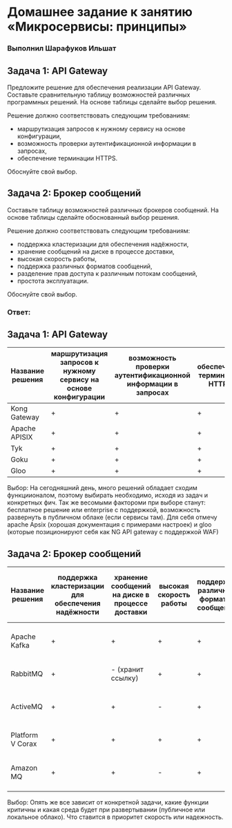 # Домашнее задание к занятию «Микросервисы: принципы»

### Выполнил Шарафуков Ильшат

## Задача 1: API Gateway 

Предложите решение для обеспечения реализации API Gateway. Составьте сравнительную таблицу возможностей различных программных решений. На основе таблицы сделайте выбор решения.

Решение должно соответствовать следующим требованиям:
- маршрутизация запросов к нужному сервису на основе конфигурации,
- возможность проверки аутентификационной информации в запросах,
- обеспечение терминации HTTPS.

Обоснуйте свой выбор.

## Задача 2: Брокер сообщений

Составьте таблицу возможностей различных брокеров сообщений. На основе таблицы сделайте обоснованный выбор решения.

Решение должно соответствовать следующим требованиям:
- поддержка кластеризации для обеспечения надёжности,
- хранение сообщений на диске в процессе доставки,
- высокая скорость работы,
- поддержка различных форматов сообщений,
- разделение прав доступа к различным потокам сообщений,
- простота эксплуатации.

Обоснуйте свой выбор.

### Ответ:

## Задача 1: API Gateway 

| Название решения | маршрутизация запросов к нужному сервису на основе конфигурации | возможность проверки аутентификационной информации в запросах | обеспечение терминации HTTPS | Расширяемая архитектура плагинов |
|------------------|-----------------------------------------------------------------|---------------------------------------------------------------|------------------------------|----------------------------------|
| Kong Gateway     | +                                                               | +                                                             | +                            | +                                |
| Apache APISIX    | +                                                               | +                                                             | +                            | +                                |
| Tyk              | +                                                               | +                                                             | +                            | +                                |
| Goku             | +                                                               | +                                                             | +                            | +                                |
| Gloo             | +                                                               | +                                                             | +                            | +                                |


Выбор: На сегодняшний день, много решений обладает сходим функциионалом, поэтому выбирать необходимо, исходя из задач и конкретных фич. Так же весомыми фактороми при выборе станут: бесплатное решение или enterprise с поддержкой, возможность развернуть в публичном облаке (если сервисы там).
Для себя отмечу apache Apsix (хорошая документация с примерами настроек) и gloo (которые позиционируют себя как NG API gateway c поддержкой WAF)

## Задача 2: Брокер сообщений

| Название решения | поддержка кластеризации для обеспечения надёжности | хранение сообщений на диске в процессе доставки | высокая скорость работы | поддержка различных форматов сообщений | разделение прав доступа к различным потокам сообщений | простота эксплуатации                  |
|------------------|----------------------------------------------------|-------------------------------------------------|-------------------------|----------------------------------------|-------------------------------------------------------|----------------------------------------|
| Apache Kafka     | +                                                  | +                                               | +                       | +                                      | + (Kafka Security Manager)                            | ставится просто + хорошая документация |
| RabbitMQ         | +                                                  | - (хранит ссылку)                               | +                       | +                                      | +                                                     | Хорошая документация с примерами       |
| ActiveMQ         | +                                                  | +                                               | -                       | +                                      | +                                                     | продукт старый, документация скудна    |
| Platform V Corax | +                                                  | +                                               | +                       | +                                      | +                                                     | клауд решение на базе кафки            |
| Amazon MQ        | +                                                  | +                                               | -                       | +                                      | +                                                     | клауд решение, хорошая документация    |


Выбор: Опять же все зависит от конкретной задачи, какие функции критичны и какая среда будет при развертывании (публичное или локальное облако). Что ставится в приоритет скорость или надежность.